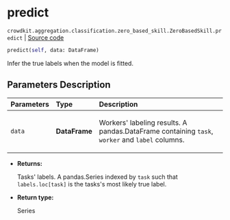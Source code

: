 # predict
`crowdkit.aggregation.classification.zero_based_skill.ZeroBasedSkill.predict` | [Source code](https://github.com/Toloka/crowd-kit/blob/v1.1.0/crowdkit/aggregation/classification/zero_based_skill.py#L95)

```python
predict(self, data: DataFrame)
```

Infer the true labels when the model is fitted.

## Parameters Description

| Parameters | Type | Description |
| :----------| :----| :-----------|
`data`|**DataFrame**|<p>Workers&#x27; labeling results. A pandas.DataFrame containing `task`, `worker` and `label` columns.</p>

* **Returns:**

  Tasks' labels.
A pandas.Series indexed by `task` such that `labels.loc[task]`
is the tasks's most likely true label.

* **Return type:**

  Series
